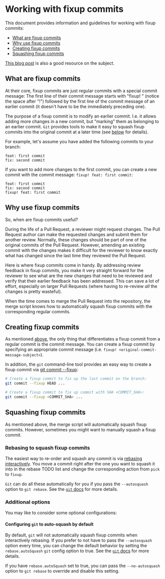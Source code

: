 # Working with fixup commits

This document provides information and guidelines for working with fixup commits:
- [What are fixup commits](#about-fixup-commits)
- [Why use fixup commits](#why-fixup-commits)
- [Creating fixup commits](#create-fixup-commits)
- [Squashing fixup commits](#squash-fixup-commits)

[This blog post](https://thoughtbot.com/blog/autosquashing-git-commits) is also a good resource on the subject.

## <a name="about-fixup-commits"></a> What are fixup commits

At their core, fixup commits are just regular commits with a special commit message:
The first line of their commit message starts with "fixup! " (notice the space after "!") followed by the first line of the commit message of an earlier commit (it doesn't have to be the immediately preceding one).

The purpose of a fixup commit is to modify an earlier commit.
I.e. it allows adding more changes in a new commit, but "marking" them as belonging to an earlier commit.
`Git` provides tools to make it easy to squash fixup commits into the original commit at a later time (see [below](#squash-fixup-commits) for details).

For example, let's assume you have added the following commits to your branch:

```
feat: first commit
fix: second commit
```

If you want to add more changes to the first commit, you can create a new commit with the commit message:
`fixup! feat: first commit`:

```
feat: first commit
fix: second commit
fixup! feat: first commit
```

## <a name="why-fixup-commits"></a> Why use fixup commits

So, when are fixup commits useful?

During the life of a Pull Request, a reviewer might request changes.
The Pull Request author can make the requested changes and submit them for another review.
Normally, these changes should be part of one of the original commits of the Pull Request.
However, amending an existing commit with the changes makes it difficult for the reviewer to know exactly what has changed since the last time they reviewed the Pull Request.

Here is where fixup commits come in handy.
By addressing review feedback in fixup commits, you make it very straight forward for the reviewer to see what are the new changes that need to be reviewed and verify that their earlier feedback has been addressed.
This can save a lot of effort, especially on larger Pull Requests (where having to re-review _all_ the changes is pretty wasteful).

When the time comes to merge the Pull Request into the repository, the merge script knows how to automatically squash fixup commits with the corresponding regular commits.

## <a name="create-fixup-commits"></a> Creating fixup commits

As mentioned [above](#about-fixup-commits), the only thing that differentiates a fixup commit from a regular commit is the commit message.
You can create a fixup commit by specifying an appropriate commit message (i.e. `fixup! <original-commit-message-subject>`).

In addition, the `git` command-line tool provides an easy way to create a fixup commit via [git commit --fixup](https://git-scm.com/docs/git-commit#Documentation/git-commit.txt---fixupltcommitgt):

```sh
# Create a fixup commit to fix up the last commit on the branch:
git commit --fixup HEAD ...

# Create a fixup commit to fix up commit with SHA <COMMIT_SHA>:
git commit --fixup <COMMIT_SHA> ...
```

## <a name="squash-fixup-commits"></a> Squashing fixup commits

As mentioned above, the merge script will automatically squash fixup commits.
However, sometimes you might want to manually squash a fixup commit.

### Rebasing to squash fixup commits

The easiest way to re-order and squash any commit is via [rebasing interactively](https://git-scm.com/docs/git-rebase#_interactive_mode). You move a commit right after the one you want to squash it into in the rebase TODO list and change the corresponding action from `pick` to `fixup`.

`Git` can do all these automatically for you if you pass the `--autosquash` option to `git rebase`.
See the [`git` docs](https://git-scm.com/docs/git-rebase#Documentation/git-rebase.txt---autosquash) for more details.

### Additional options

You may like to consider some optional configurations:

#### Configuring `git` to auto-squash by default

By default, `git` will not automatically squash fixup commits when interactively rebasing.
If you prefer to not have to pass the `--autosquash` option every time, you can change the default behavior by setting the `rebase.autoSquash` `git` config option to true.
See the [`git` docs](https://git-scm.com/docs/git-rebase#Documentation/git-rebase.txt-rebaseautoSquash) for more details.

If you have `rebase.autoSquash` set to true, you can pass the `--no-autosquash` option to `git rebase` to override and disable this setting.

